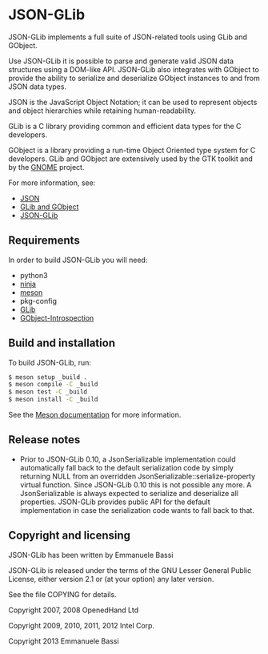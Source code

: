 <!--
SPDX-FileCopyrightText: 2007 OpenedHand
SPDX-FileCopyrightText: 2009 Intel Corp
SPDX-FileCopyrightText: 2012 Emmanuele Bassi

SPDX-License-Identifier: LGPL-2.1-or-later
-->

JSON-GLib
===============================================================================

JSON-GLib implements a full suite of JSON-related tools using GLib and GObject.

Use JSON-GLib it is possible to parse and generate valid JSON data
structures using a DOM-like API. JSON-GLib also integrates with GObject to
provide the ability to serialize and deserialize GObject instances to and from
JSON data types.

JSON is the JavaScript Object Notation; it can be used to represent objects and
object hierarchies while retaining human-readability.

GLib is a C library providing common and efficient data types for the C
developers.

GObject is a library providing a run-time Object Oriented type system for C
developers. GLib and GObject are extensively used by the GTK toolkit and by the
[GNOME][gnome] project.

For more information, see:

 * [JSON][json]
 * [GLib and GObject][glib]
 * [JSON-GLib][json-glib]

Requirements
--------------------------------------------------------------------------------
In order to build JSON-GLib you will need:

 * python3
 * [ninja](http://ninja-build.org)
 * [meson](http://mesonbuild.com)
 * pkg-config
 * [GLib](https://gitlab.gnome.org/GNOME/glib)
 * [GObject-Introspection](https://gitlab.gnome.org/GNOME/gobject-introspection)

Build and installation
--------------------------------------------------------------------------------

To build JSON-GLib, run:

```sh
$ meson setup _build .
$ meson compile -C _build
$ meson test -C _build
$ meson install -C _build
```

See the [Meson documentation](http://mesonbuild.com) for more information.

Release notes
--------------------------------------------------------------------------------
 * Prior to JSON-GLib 0.10, a JsonSerializable implementation could
   automatically fall back to the default serialization code by simply
   returning NULL from an overridden JsonSerializable::serialize-property
   virtual function. Since JSON-GLib 0.10 this is not possible any more. A
   JsonSerializable is always expected to serialize and deserialize all
   properties. JSON-GLib provides public API for the default implementation
   in case the serialization code wants to fall back to that.

Copyright and licensing
--------------------------------------------------------------------------------
JSON-GLib has been written by Emmanuele Bassi

JSON-GLib is released under the terms of the GNU Lesser General Public License,
either version 2.1 or (at your option) any later version.

See the file COPYING for details.

Copyright 2007, 2008  OpenedHand Ltd

Copyright 2009, 2010, 2011, 2012  Intel Corp.

Copyright 2013  Emmanuele Bassi

[json]: https://www.json.org "JSON"
[glib]: https://gitlab.gnome.org/GNOME/glib "GLib"
[json-glib]: https://gnome.pages.gitlab.gnome.org/json-glib/
[gnome]: https://www.gnome.org "GNOME"
